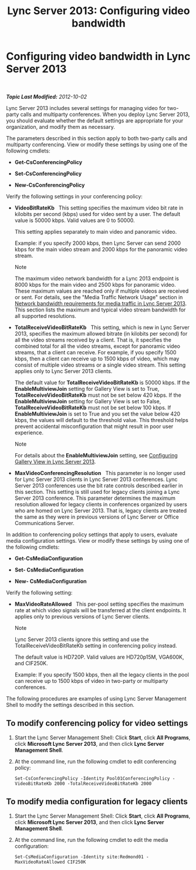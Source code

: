 ﻿---
title: 'Lync Server 2013: Configuring video bandwidth'
TOCTitle: Configuring video bandwidth in Lync Server
ms:assetid: 446bed91-b26f-4ab2-b2f5-36e6810b405b
ms:mtpsurl: https://technet.microsoft.com/en-us/library/JJ204842(v=OCS.15)
ms:contentKeyID: 48183984
ms.date: 07/23/2014
mtps_version: v=OCS.15
---

<div data-xmlns="http://www.w3.org/1999/xhtml">

<div class="topic" data-xmlns="http://www.w3.org/1999/xhtml" data-msxsl="urn:schemas-microsoft-com:xslt" data-cs="http://msdn.microsoft.com/en-us/">

<div data-asp="http://msdn2.microsoft.com/asp">

# Configuring video bandwidth in Lync Server 2013

</div>

<div id="mainSection">

<div id="mainBody">

<span> </span>

_**Topic Last Modified:** 2012-10-02_

Lync Server 2013 includes several settings for managing video for two-party calls and multiparty conferences. When you deploy Lync Server 2013, you should evaluate whether the default settings are appropriate for your organization, and modify them as necessary.

The parameters described in this section apply to both two-party calls and multiparty conferencing. View or modify these settings by using one of the following cmdlets:

  - **Get-CsConferencingPolicy**

  - **Set-CsConferencingPolicy**

  - **New-CsConferencingPolicy**

Verify the following settings in your conferencing policy:

  - **VideoBitRateKb**   This setting specifies the maximum video bit rate in kilobits per second (kbps) used for video sent by a user. The default value is 50000 kbps. Valid values are 0 to 50000.
    
    This setting applies separately to main video and panoramic video.
    
    Example: if you specify 2000 kbps, then Lync Server can send 2000 kbps for the main video stream and 2000 kbps for the panoramic video stream.
    
    <div class="alert">
    

    > [!NOTE]
    > The maximum video network bandwidth for a Lync 2013 endpoint is 8000 kbps for the main video and 2500 kbps for panoramic video. These maximum values are reached only if multiple videos are received or sent. For details, see the "Media Traffic Network Usage" section in <A href="lync-server-2013-network-bandwidth-requirements-for-media-traffic.md">Network bandwidth requirements for media traffic in Lync Server 2013</A>. This section lists the maximum and typical video stream bandwidth for all supported resolutions.

    
    </div>

  - **TotalReceiveVideoBitRateKb**   This setting, which is new in Lync Server 2013, specifies the maximum allowed bitrate (in kilobits per second) for all the video streams received by a client. That is, it specifies the combined total for all the video streams, except for panoramic video streams, that a client can receive. For example, if you specify 1500 kbps, then a client can receive up to 1500 kbps of video, which may consist of multiple video streams or a single video stream. This setting applies only to Lync Server 2013 clients.
    
    The default value for **TotalReceiveVideoBitRateKb** is 50000 kbps. If the **EnableMultiviewJoin** setting for Gallery View is set to True, **TotalReceiveVideoBitRateKb** must not be set below 420 kbps. If the **EnableMultiviewJoin** setting for Gallery View is set to False, **TotalReceiveVideoBitRateKb** must not be set below 100 kbps. If **EnableMultiviewJoin** is set to True and you set the value below 420 kbps, the values will default to the threshold value. This threshold helps prevent accidental misconfiguration that might result in poor user experience.
    
    <div class="alert">
    

    > [!NOTE]
    > For details about the <STRONG>EnableMultiviewJoin</STRONG> setting, see <A href="lync-server-2013-configuring-gallery-view.md">Configuring Gallery View in Lync Server 2013</A>.

    
    </div>

  - **MaxVideoConferencingResolution**   This parameter is no longer used for Lync Server 2013 clients in Lync Server 2013 conferences. Lync Server 2013 conferences use the bit rate controls described earlier in this section. This setting is still used for legacy clients joining a Lync Server 2013 conference. This parameter determines the maximum resolution allowed for legacy clients in conferences organized by users who are homed on Lync Server 2013. That is, legacy clients are treated the same as they were in previous versions of Lync Server or Office Communications Server.

In addition to conferencing policy settings that apply to users, evaluate media configuration settings. View or modify these settings by using one of the following cmdlets:

  - **Get-CsMediaConfiguration**

  - **Set- CsMediaConfiguration**

  - **New- CsMediaConfiguration**

Verify the following setting:

  - **MaxVideoRateAllowed**   This per-pool setting specifies the maximum rate at which video signals will be transferred at the client endpoints. It applies only to previous versions of Lync Server clients.
    
    <div class="alert">
    

    > [!NOTE]
    > Lync Server 2013 clients ignore this setting and use the TotalReceiveVideoBitRateKb setting in conferencing policy instead.

    
    </div>
    
    The default value is HD720P. Valid values are HD720p15M, VGA600K, and CIF250K.
    
    Example: If you specify 1500 kbps, then all the legacy clients in the pool can receive up to 1500 kbps of video in two-party or multiparty conferences.

The following procedures are examples of using Lync Server Management Shell to modify the settings described in this section.

<div>

## To modify conferencing policy for video settings

1.  Start the Lync Server Management Shell: Click **Start**, click **All Programs**, click **Microsoft Lync Server 2013**, and then click **Lync Server Management Shell**.

2.  At the command line, run the following cmdlet to edit conferencing policy:
    
        Set-CsConferencingPolicy -Identity Pool01ConferencingPolicy -VideoBitRateKb 2000 -TotalReceiveVideoBitRateKb 2000 

</div>

<div>

## To modify media configuration for legacy clients

1.  Start the Lync Server Management Shell: Click **Start**, click **All Programs**, click **Microsoft Lync Server 2013**, and then click **Lync Server Management Shell**.

2.  At the command line, run the following cmdlet to edit the media configuration:
    
        Set-CsMediaConfiguration -Identity site:Redmond01 -MaxVideoRateAllowed CIF250K

</div>

</div>

<span> </span>

</div>

</div>

</div>

